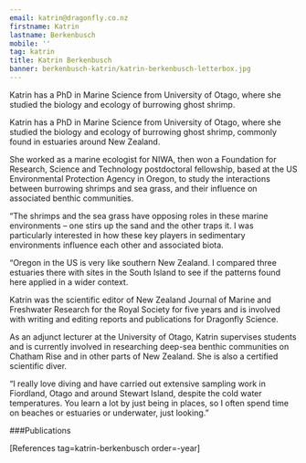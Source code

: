 ```yaml
---
email: katrin@dragonfly.co.nz
firstname: Katrin
lastname: Berkenbusch
mobile: ''
tag: katrin
title: Katrin Berkenbusch
banner: berkenbusch-katrin/katrin-berkenbusch-letterbox.jpg
---
```

Katrin has a PhD in Marine Science from University of Otago,
where she studied the biology and ecology of burrowing ghost shrimp.

<!--more-->

Katrin has a PhD in Marine Science from University of Otago, where she studied
the biology and ecology of burrowing ghost shrimp, commonly found in estuaries
around New Zealand. 

She worked as a marine ecologist for NIWA, then won a Foundation for Research,
Science and Technology postdoctoral fellowship, based at the US Environmental
Protection Agency in Oregon, to study the interactions between burrowing
shrimps and sea grass, and their influence on associated benthic communities.

“The shrimps and the sea grass have opposing roles in these marine environments
– one stirs up the sand and the other traps it. I was particularly interested
in how these key players in sedimentary environments influence each other and
associated biota.

“Oregon in the US is very like southern New Zealand. I compared three estuaries
there with sites in the South Island to see if the patterns found here applied
in a wider context.

Katrin was the scientific editor of New Zealand Journal of Marine and
Freshwater Research for the Royal Society for five years and is involved with
writing and editing reports and publications for Dragonfly Science. 

As an adjunct lecturer at the University of Otago, Katrin supervises students
and is currently involved in researching  deep-sea benthic communities on
Chatham Rise and in other parts of New Zealand. She is also a certified
scientific diver.

“I really love diving and have carried out extensive sampling work in
Fiordland, Otago and around Stewart Island, despite the cold water
temperatures. You learn a lot by just being in places, so I often spend time on
beaches or estuaries or underwater, just looking.”

###Publications

[References tag=katrin-berkenbusch order=-year]

